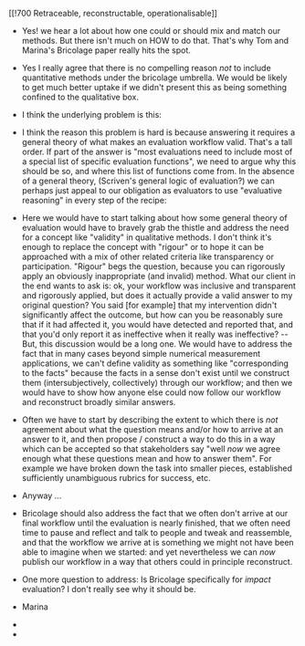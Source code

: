 
[[!700 Retraceable, reconstructable, operationalisable]]

- Yes! we hear a lot about how one could or should mix and match our methods. But there isn't much on HOW to do that. That's why Tom and Marina's Bricolage paper really hits the spot. 

- Yes I really agree that there is no compelling reason *not* to include quantitative methods under the bricolage umbrella. We would be likely to get much better uptake if we didn't present this as being something confined to the qualitative box.

- I think the underlying problem is this: 

- I think the reason this problem is hard is because answering it requires a general theory of what makes an evaluation workflow valid. That's a tall order. If part of the answer is "most evaluations need to include most of a special list of specific evaluation functions", we need to argue why this should be so, and where this list of functions come from. In the absence of a general theory, (Scriven's general logic of evaluation?) we can perhaps just appeal to our obligation as evaluators to use "evaluative reasoning" in every step of the recipe:

- Here we would have to start talking about how some general theory of evaluation would have to bravely grab the thistle and address the need for a concept like "validity" in qualitative methods. I don't think it's enough to replace the concept with "rigour" or to hope it can be approached with a mix of other related criteria like transparency or participation.  "Rigour" begs the question, because you can rigorously apply an obviously inappropriate (and invalid) method. What our client in the end wants to ask is: ok, your workflow was inclusive and transparent and rigorously applied, but does it actually provide a valid answer to my original question? You said [for example] that my intervention didn't significantly affect the outcome, but how can you be reasonably sure that if it had affected it, you would have detected and reported that, and that you'd only report it as ineffective when it really was ineffective? -- But, this discussion would be a long one. We would have to address the fact that in many cases beyond simple numerical measurement applications, we can't define validity as something like "corresponding to the facts" because the facts in a sense don't exist until we construct them (intersubjectively, collectively) through our workflow; and then we would have to show how anyone else could now follow our workflow and reconstruct broadly similar answers.  

- Often we have to start by describing the extent to which there is *not* agreement about what the question means and/or how to arrive at an answer to it, and then propose / construct a way to do this in a way which can be accepted so that stakeholders say "well *now* we agree enough what these questions mean and how to answer them". For example we have broken down the task into smaller pieces, established sufficiently unambiguous rubrics for success, etc.

- Anyway ... 

- Bricolage should also address the fact that we often don't arrive at our final workflow until the evaluation is nearly finished, that we often need time to pause and reflect and talk to people and tweak and reassemble, and that the workflow we arrive at is something we might not have been able to imagine when we started: and yet nevertheless we can *now* publish our workflow in a way that others could in principle reconstruct.

- One more question to address: Is Bricolage specifically for *impact* evaluation? I don't really see  why it should be. 

-  Marina 
-

-  
